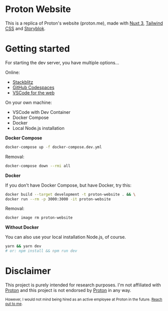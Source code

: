 # Proton Website

This is a replica of Proton's website (proton.me), made with [Nuxt 3][], [Tailwind CSS][] and [Storyblok][].

# Getting started

For starting the dev server, you have multiple options...

Online:

- [Stackblitz](https://stackblitz.com/github/ricardobalk/proton-website)
- [GitHub Codespaces](https://github.dev/ricardobalk/proton-website)
- [VSCode for the web](https://vscode.dev/github/ricardobalk/proton-website)

On your own machine:

- VSCode with Dev Container
- Docker Compose
- Docker
- Local Node.js installation

**Docker Compose**
```sh
docker-compose up -f docker-compose.dev.yml
```

Removal:

```sh
docker-compose down --rmi all
```

**Docker**

If you don't have Docker Compose, but have Docker, try this:

```sh
docker build --target development -t proton-website . && \
docker run --rm -p 3000:3000 -it proton-website
```

Removal:

```sh
docker image rm proton-website
```

**Without Docker**

You can also use your local installation Node.js, of course.

```sh
yarn && yarn dev
# or: npm install && npm run dev
```

# Disclaimer

This project is purely intended for research purposes. I'm not affiliated with [Proton][] and this project is not endorsed by [Proton][] in any way.

<small>However, I would not mind being hired as an active employee at Proton in the future. [Reach out to me][gh:ricardobalk].</small>

[Nuxt 3]: https://v3.nuxtjs.org/ "Landing page of Nuxt 3, the Hybrid Vue Framework"
[Tailwind CSS]: https://tailwindcss.com/ "Tailwind CSS: A utility-first CSS framework"
[Storyblok]: https://www.storyblok.com/ "Storyblok: A headless CMS"
[Proton]: https://proton.me/ "Website of Proton Technologies A.G., the company behind ProtonMail and other online services."
[gh:ricardobalk]: https://github.com/ricardobalk